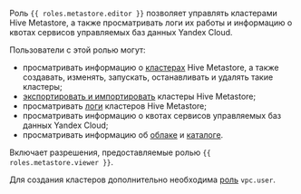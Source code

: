 Роль `{{ roles.metastore.editor }}` позволяет управлять кластерами Hive Metastore, а также просматривать логи их работы и информацию о квотах сервисов управляемых баз данных Yandex Cloud.

Пользователи с этой ролью могут:
* просматривать информацию о [кластерах](../../metadata-hub/concepts/metastore.md) Hive Metastore, а также создавать, изменять, запускать, останавливать и удалять такие кластеры;
* [экспортировать и импортировать](../../metadata-hub/operations/metastore/export-and-import.md) кластеры Hive Metastore;
* просматривать [логи](../../data-proc/concepts/logs.md) кластеров Hive Metastore;
* просматривать информацию о квотах сервисов управляемых баз данных Yandex Cloud;
* просматривать информацию об [облаке](../../resource-manager/concepts/resources-hierarchy.md#cloud) и [каталоге](../../resource-manager/concepts/resources-hierarchy.md#folder).

Включает разрешения, предоставляемые ролью `{{ roles.metastore.viewer }}`.

Для создания кластеров дополнительно необходима [роль](../../vpc/security/index.md#vpc-user) `vpc.user`.